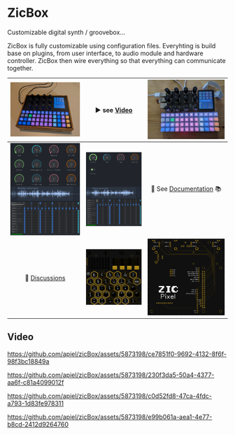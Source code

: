 # ZicBox

Customizable digital synth / groovebox...

ZicBox is fully customizable using configuration files. Everyhting is build base on plugins, from user interface, to audio module and hardware controller. ZicBox then wire everything so that everything can communicate together.

| <img src='https://github.com/apiel/zicBox/blob/main/images/zicpad.png?raw=true' width='480'> | :arrow_forward: see [Video](https://github.com/apiel/zicBox/#Video) | [<img src='https://github.com/apiel/zicBox/blob/main/images/proto2.png?raw=true' width='480'>](https://github.com/apiel/zicBox/blob/main/images/proto2.jpg?raw=true) | 
| :---:   | :---: | :---: |
| <img src='https://github.com/apiel/zicBox/blob/main/images/demo3.png?raw=true' width='480'> | <img src='https://github.com/apiel/zicBox/blob/main/images/demo4.png?raw=true' width='480'> | :book: See [Documentation](https://github.com/apiel/zicBox/wiki/01-Getting-started) :books: | 
| :speech_balloon: [Discussions](https://github.com/apiel/zicBox/discussions) | <img src='https://github.com/apiel/zicBox/blob/main/images/pixel.png?raw=true' width='480'> | <img src='https://github.com/apiel/zicBox/blob/main/images/pixel_back.png?raw=true' width='480'> | 

## Video

https://github.com/apiel/zicBox/assets/5873198/ce7851f0-9692-4132-8f6f-98f3bc18849a

https://github.com/apiel/zicBox/assets/5873198/230f3da5-50a4-4377-aa6f-c81a4099012f

https://github.com/apiel/zicBox/assets/5873198/c0d52fd8-47ca-4fdc-a793-1d83fe978311

https://github.com/apiel/zicBox/assets/5873198/e99b061a-aea1-4e77-b8cd-2412d9264760



